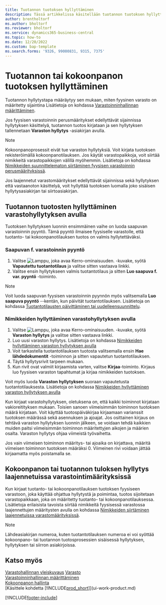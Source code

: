 ```yaml
---
title: Tuotannon tuotoksen hyllyttäminen
description: Tässä artikkelissa käsitellään tuotannon tuotoksen hyllyttämistä.
author: brentholtorf
ms.author: bholtorf
ms.reviewer: bholtorf
ms.service: dynamics365-business-central
ms.topic: how-to
ms.date: 12/20/2022
ms.custom: bap-template
ms.search.forms: '9326, 99000831, 9315, 7375'
---
```

# Tuotannon tai kokoonpanon tuotoksen hyllyttäminen

Tuotannon hyllytystapa määräytyy sen mukaan, miten fyysinen varasto on määritetty sijaintina Lisätietoja on kohdassa [Varastoinninhallinnan määrittäminen](warehouse-setup-warehouse.md).  

Jos fyysisen varastoinnin perusmääritykset edellyttävät sijainnissa hyllytyksen käsittelyä, tuotannon tuotos kirjataan ja sen hyllytyksen tallennetaan **Varaston hyllytys** -asiakirjan avulla.  

> [!NOTE]  
> Kokoonpanoprosessit eivät tue varaston hyllytyksiä. Voit kirjata tuotoksen rekisteröimällä kokoonpanotilauksen. Jos käytät varastopaikkoja, voit siirtää nimikkeitä varastopaikkojen välillä myöhemmin. Lisätietoja on kohdassa [Nimikkeiden suunnittelematon siirtäminen fyysisen varastoinnin perusmäärityksissä](warehouse-how-to-move-items-ad-hoc-in-basic-warehousing.md).  

Jos laajennetut varastomääritykset edellyttävät sijainnissa sekä hyllytyksen että vastaanoton käsittelyä, voit hyllyttää tuotoksen luomalla joko sisäisen hyllytysasiakirjan tai siirtoasiakirjan.  

## Tuotannon tuotosten hyllyttäminen varastohyllytyksen avulla

Tuotoksen hyllytyksen luonnin ensimmäinen vaihe on luoda saapuvan varastoinnin pyyntö. Tämä pyyntö ilmaisee fyysiselle varastolle, että tuotanto- tai kokoonpanotilauksen tuotos on valmis hyllytettäväksi.

### Saapuvan f. varastoinnin pyyntö  

1. Valitse ![Lamppu, joka avaa Kerro-ominaisuuden.](media/ui-search/search_small.png "Kerro, mitä haluat tehdä") -kuvake, syötä **Vapautettu tuotantotilaus** ja valitse sitten vastaava linkki.  
2. Valitse ensin hyllytykseen valmis tuotantotilaus ja sitten **Luo saapuva f. var. pyyntö** -toiminto.  

> [!NOTE]  
> Voit luoda saapuvan fyysisen varastoinnin pyynnön myös valitsemalla **Luo saapuva pyyntö** --kentän, kun päivität tuotantotilauksen. Lisätietoja on kohdassa [Tuotantotilausten päivittäminen tai uudelleensuunnittelu](production-how-to-replan-refresh-production-orders.md).  

### Nimikkeiden hyllyttäminen varastohyllytyksen avulla  

1. Valitse ![Lamppu, joka avaa Kerro-ominaisuuden.](media/ui-search/search_small.png "Kerro, mitä haluat tehdä") -kuvake, syötä **Varaston hyllytys** ja valitse sitten vastaava linkki.  
2. Luo uusi varaston hyllytys. Lisätietoja on kohdassa [Nimikkeiden hyllyttäminen varaston hyllytyksen avulla](warehouse-how-to-put-items-away-with-inventory-put-aways.md)
3. Voit tarkastella tuotantotilauksen tuotosta valitsemalla ensin **Hae lähdedokumentit** -toiminnon ja sitten vapautetun tuotantotilauksen.  
4. Täytä hyllytysrivit tarpeen mukaan.
5. Kun rivit ovat valmiit kirjaamista varten, valitse **Kirjaa**-toiminto. Kirjaus luo fyysisen varaston tapahtumat ja kirjaa nimikkeiden tuotoksen.  

Voit myös luoda **Varaston hyllytyksen** suoraan vapautetusta tuotantotilauksesta. Lisätietoja on kohdassa [Nimikkeiden hyllyttäminen varaston hyllytyksen avulla](warehouse-how-to-put-items-away-with-inventory-put-aways.md)  

Kun kirjaat varastohyllytyksen, oletuksena on, että kaikki toiminnot kirjataan vakioreitityksen mukaan. Toisien sanoen viimeisimmän toiminnon tuotoksen määrä kirjataan. Voit käyttää tuotospäiväkirjaa kirjaamaan varianssit tuotoksen määrässä sekä asennuksen ja ajoajat. Jos osittainen kirjaus on tehtävä varaston hyllytyksen luonnin jälkeen, se voidaan tehdä kaikkien muiden paitsi viimeisimmän toiminnon määritettyjen aikojen ja määrien osalta. Varaston hyllytys ohjaa viimeistä työvaihetta.  

Jos vain viimeisen toiminnon määritys- tai ajoaika on kirjattava, määritä viimeisen toiminnon tuotoksen määräksi 0. Viimeinen rivi voidaan jättää kirjaamatta myös poistamalla se.

## Kokoonpanon tai tuotannon tuloksen hyllytys laajennetuissa varastointimäärityksissä

Kun kirjaat tuotanto- tai kokoonpanotilauksen tuotoksen fyysiseen varastoon, joka käyttää ohjattua hyllytystä ja poimintaa, tuotos sijoitetaan varastopaikkaan, joka on määritetty tuotanto- tai kokoonpanotilauksessa. Lisätietoja erilaisista tavoista siirtää nimikkeitä fyysisessä varastossa laajennettujen määritysten avulla on kohdassa [Nimikkeiden siirtäminen laajennetuissa varastomäärityksissä](warehouse-how-to-move-items-in-advanced-warehousing.md#to-move-items-with-the-warehouse-movement-worksheet).

> [!NOTE]  
> Lähdeasiakirjan numeroa, kuten tuotantotilauksen numeroa ei voi syöttää kokoonpano- tai tuotannon tuotosprosessien sisäisessä hyllytyksen, hyllytyksen tai siirron asiakirjoissa.  

## Katso myös  

[Varastohallinnan yleiskuvaus](design-details-warehouse-management.md)
[Varasto](inventory-manage-inventory.md)  
[Varastoinninhallinnan määrittäminen](warehouse-setup-warehouse.md)  
[Kokoonpanon hallinta](assembly-assemble-items.md)  
[Käsittele kohdetta [!INCLUDE[prod_short](includes/prod_short.md)]](ui-work-product.md)

[!INCLUDE[footer-include](includes/footer-banner.md)]
